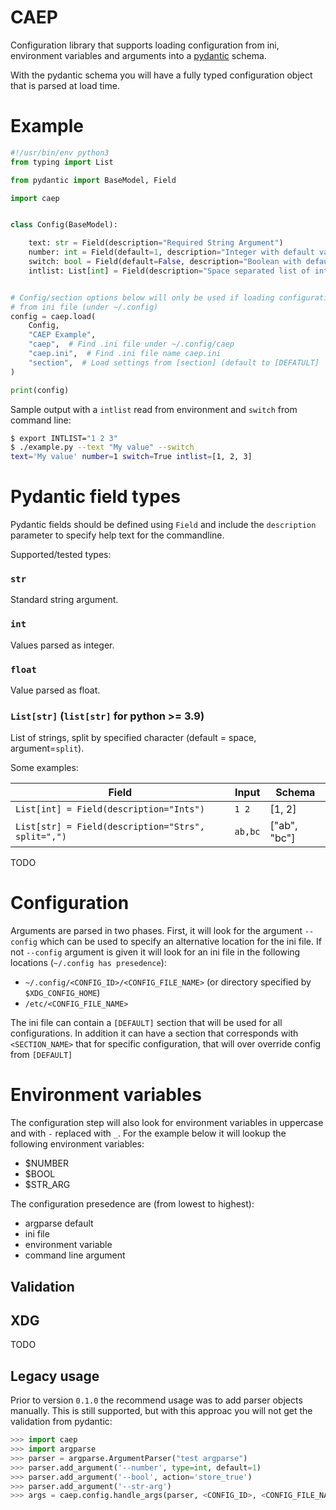 # CAEP

Configuration library that supports loading configuration from ini, environment variables
and arguments into a [pydantic](https://docs.pydantic.dev/) schema.

With the pydantic schema you will have a fully typed configuration object that is parsed
at load time.

# Example

```python
#!/usr/bin/env python3
from typing import List

from pydantic import BaseModel, Field

import caep


class Config(BaseModel):

    text: str = Field(description="Required String Argument")
    number: int = Field(default=1, description="Integer with default value")
    switch: bool = Field(default=False, description="Boolean with default value")
    intlist: List[int] = Field(description="Space separated list of ints")


# Config/section options below will only be used if loading configuration
# from ini file (under ~/.config)
config = caep.load(
    Config,
    "CAEP Example",
    "caep",  # Find .ini file under ~/.config/caep
    "caep.ini",  # Find .ini file name caep.ini
    "section",  # Load settings from [section] (default to [DEFATULT]
)

print(config)
```

Sample output with a `intlist` read from environment and `switch` from command line:

```bash
$ export INTLIST="1 2 3"
$ ./example.py --text "My value" --switch
text='My value' number=1 switch=True intlist=[1, 2, 3]
```

# Pydantic field types

Pydantic fields should be defined using `Field` and include the `description` parameter
to specify help text for the commandline.

Supported/tested types:

### `str`

Standard string argument.

### `int`

Values parsed as integer.

### `float`

Value parsed as float.

### `List[str]` (`list[str]` for python >= 3.9)

List of strings, split by specified character (default = space, argument=`split`).

Some examples:

| Field                                              | Input   | Schema       |
| -                                                  | -       | -            |
| `List[int] = Field(description="Ints")`            | `1 2`   | [1, 2]       |
| `List[str] = Field(description="Strs", split=",")` | `ab,bc` | ["ab", "bc"] |

TODO

# Configuration

Arguments are parsed in two phases. First, it will look for the argument `--config`
which can be used to specify an alternative location for the ini file. If not `--config` argument
is given it will look for an ini file in the following locations (`~/.config has presedence`):

- `~/.config/<CONFIG_ID>/<CONFIG_FILE_NAME>` (or directory specified by `$XDG_CONFIG_HOME`)
- `/etc/<CONFIG_FILE_NAME>`

The ini file can contain a `[DEFAULT]` section that will be used for all configurations.
In addition it can have a section that corresponds with `<SECTION_NAME>` that for
specific configuration, that will over override config from `[DEFAULT]`

# Environment variables

The configuration step will also look for environment variables in uppercase and
with `-` replaced with `_`. For the example below it will lookup the following environment
variables:

- $NUMBER
- $BOOL
- $STR_ARG

The configuration presedence are (from lowest to highest):
* argparse default
* ini file
* environment variable
* command line argument

## Validation

## XDG

TODO

## Legacy usage

Prior to version `0.1.0` the recommend usage was to add parser objects manually. This is
still supported, but with this approac you will not get the validation from pydantic:

```python
>>> import caep
>>> import argparse
>>> parser = argparse.ArgumentParser("test argparse")
>>> parser.add_argument('--number', type=int, default=1)
>>> parser.add_argument('--bool', action='store_true')
>>> parser.add_argument('--str-arg')
>>> args = caep.config.handle_args(parser, <CONFIG_ID>, <CONFIG_FILE_NAME>, <SECTION_NAME>)
```
